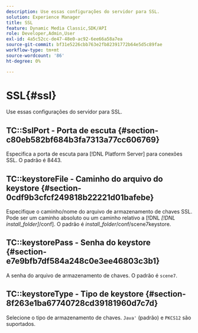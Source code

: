 ```yaml
---
description: Use essas configurações do servidor para SSL.
solution: Experience Manager
title: SSL
feature: Dynamic Media Classic,SDK/API
role: Developer,Admin,User
exl-id: 4a5c52cc-de47-48e0-ac92-6ee66a58a7ea
source-git-commit: bf31e5226cbb763e2fb82391772b64e5d5c89fae
workflow-type: tm+mt
source-wordcount: '86'
ht-degree: 0%

---
```


# SSL{#ssl}

Use essas configurações do servidor para SSL.

## TC::SslPort - Porta de escuta {#section-c80eb582bf684b3fa7313a77cc606769}

Especifica a porta de escuta para [!DNL Platform Server] para conexões SSL. O padrão é 8443.

## TC::keystoreFile - Caminho do arquivo do keystore {#section-0cdf9b3cfcf249818b22221d01bafebe}

Especifique o caminho/nome do arquivo de armazenamento de chaves SSL. Pode ser um caminho absoluto ou um caminho relativo a [!DNL *[!DNL install_folder]*/conf]. O padrão é *install_folder*/conf/scene7keystore.

## TC::keystorePass - Senha do keystore {#section-e7e9bfb7df584a248c0e3ee46803c3b1}

A senha do arquivo de armazenamento de chaves. O padrão é `scene7`.

## TC::keystoreType - Tipo de keystore {#section-8f263e1ba67740728cd39181960d7c7d}

Selecione o tipo de armazenamento de chaves. `Java'` (padrão) e `PKCS12` são suportados.
